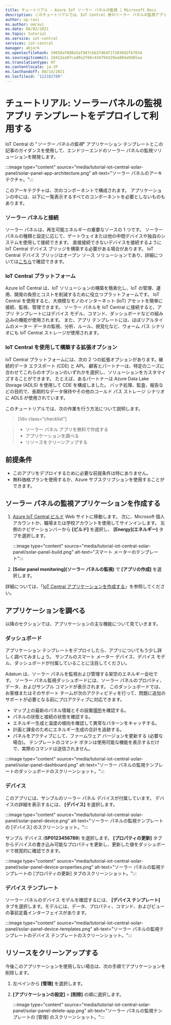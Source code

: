```yaml
---
title: チュートリアル - Azure IoT ソーラー パネルの監視 | Microsoft Docs
description: このチュートリアルでは、IoT Central 用のソーラー パネルの監視アプリケーション テンプレートをデプロイして使用する方法について説明します。
author: op-ravi
ms.author: omravi
ms.date: 08/02/2021
ms.topic: tutorial
ms.service: iot-central
services: iot-central
manager: abjork
ms.openlocfilehash: 59650af808a5af947cbb2fd6df1f203692fb7034
ms.sourcegitcommit: 2d412ea97cad0a2f66c434794429ea80da9d65aa
ms.translationtype: HT
ms.contentlocale: ja-JP
ms.lasthandoff: 08/14/2021
ms.locfileid: "122182780"
---
```

# <a name="tutorial-deploy-and-walk-through-the-solar-panel-monitoring-app-template"></a>チュートリアル: ソーラーパネルの監視アプリ テンプレートをデプロイして利用する 

IoT Central の "*ソーラー パネルの監視*" アプリケーション テンプレートとこの記事のガイダンスを使用して、エンドツーエンドのソーラー パネルの監視ソリューションを開発します。

  :::image type="content" source="media/tutorial-iot-central-solar-panel/solar-panel-app-architecture.png" alt-text="ソーラー パネルのアーキテクチャ。":::

このアーキテクチャは、次のコンポーネントで構成されます。 アプリケーションの中には、以下に一覧表示するすべてのコンポーネントを必要としないものもあります。

### <a name="solar-panels-and-connectivity"></a>ソーラー パネルと接続

ソーラー パネルは、再生可能エネルギーの重要なソースの 1 つです。 ソーラー パネルの種類と設定に応じて、ゲートウェイまたは他の中間デバイスや独自のシステムを使用して接続できます。 直接接続できないデバイスを接続するように IoT Central デバイス ブリッジを構築する必要がある場合があります。 IoT Central デバイス ブリッジはオープン ソース ソリューションであり、詳細については[こちら](../core/howto-build-iotc-device-bridge.md)で確認できます。 

### <a name="iot-central-platform"></a>IoT Central プラットフォーム

Azure IoT Central は、IoT ソリューションの構築を簡素化し、IoT の管理、運用、開発の負担とコストを削減するために役立つプラットフォームです。 IoT Central を使用すると、大規模なモノのインターネット (IoT) アセットを簡単に接続、監視、管理できます。 ソーラー パネルを IoT Central に接続すると、アプリ テンプレートにはデバイス モデル、コマンド、ダッシュボードなどの組み込みの機能が使用されます。 また、アプリ テンプレートには、ほぼリアルタイムのメーター データの監視、分析、ルール、視覚化など、ウォーム パス シナリオにも IoT Central ストレージが使用されます。

### <a name="extensibility-options-to-build-with-iot-central"></a>IoT Central を使用して構築する拡張オプション

IoT Central プラットフォームには、次の 2 つの拡張オプションがあります。継続的データ エクスポート (CDE) と API。 顧客とパートナーは、特定のニーズに合わせてこれらのオプションのいずれかを選択し、ソリューションをカスタマイズすることができます。 たとえば、あるパートナーは Azure Data Lake Storage (ADLS) を使用して CDE を構成しました。 バッチ処理、監査、報告などの目的で、長期的なデータ保持やその他のコールド パス ストレージ シナリオに ADLS が使用されています。 


このチュートリアルでは、次の作業を行う方法について説明します。

> [!div class="checklist"]

> * ソーラー パネル アプリを無料で作成する
> * アプリケーションを調べる
> * リソースをクリーンアップする


## <a name="prerequisites"></a>前提条件

* このアプリをデプロイするために必要な前提条件は特にありません。
* 無料価格プランを使用するか、Azure サブスクリプションを使用することができます。


## <a name="create-a-solar-panel-monitoring-application"></a>ソーラー パネルの監視アプリケーションを作成する


1. [Azure IoT Central ビルド](https://aka.ms/iotcentral) Web サイトに移動します。 次に、Microsoft 個人アカウントか、職場または学校アカウントを使用してサインインします。 左側のナビゲーションバーから **[ビルド]** を選択し、 **[Energy]\(エネルギー\)** タブを選択します。

    :::image type="content" source="media/tutorial-iot-central-solar-panel/solar-panel-build.png" alt-text="スマート メーターのテンプレート":::

1. **[Solar panel monitoring]\(ソーラー パネルの監視\)** で **[アプリの作成]** を選択します。

詳細については、「[IoT Central アプリケーションを作成する](../core/howto-create-iot-central-application.md)」を参照してください。

## <a name="walk-through-the-application"></a>アプリケーションを調べる

以降のセクションでは、アプリケーションの主な機能について見ていきます。

### <a name="dashboard"></a>ダッシュボード

アプリケーション テンプレートをデプロイしたら、アプリについてもう少し詳しく調べてみましょう。 サンプルのスマート メーター デバイス、デバイス モデル、ダッシュボードが付属していることに注目してください。

Adatum は、ソーラー パネルを監視および管理する架空のエネルギー会社です。 ソーラー パネル監視ダッシュボードには、ソーラー パネルのプロパティ、データ、およびサンプル コマンドが表示されます。 このダッシュボードでは、お客様またはそのサポート チームが次のアクティビティを行って、問題に追加のサポートが必要となる前にプロアクティブに対応できます。
* マップ上の最新のパネル情報とその設置[場所](../core/howto-use-location-data.md)を確認する。
* パネルの状態と接続の状態を確認する。
* エネルギー生成と温度の傾向を確認して異常なパターンをキャッチする。
* 計画と課金のためにエネルギー生成の合計を追跡する。
* パネルをアクティブにして、ファームウェア バージョンを更新する (必要な場合)。 テンプレートのコマンド ボタンは使用可能な機能を表示するだけで、実際のコマンドは送信されません。

:::image type="content" source="media/tutorial-iot-central-solar-panel/solar-panel-dashboard.png" alt-text="ソーラー パネルの監視テンプレートのダッシュボードのスクリーンショット。":::

### <a name="devices"></a>デバイス

このアプリには、サンプルのソーラー パネル デバイスが付属しています。 デバイスの詳細を表示するには、 **[デバイス]** を選択します。

:::image type="content" source="media/tutorial-iot-central-solar-panel/solar-panel-device.png" alt-text="ソーラー パネルの監視テンプレートの [デバイス] のスクリーンショット。":::

サンプル デバイス (**SP0123456789**) を選択します。 **[プロパティの更新]** タブからデバイスの書き込み可能なプロパティを更新し、更新した値をダッシュボードで視覚的に確認できます。 

:::image type="content" source="media/tutorial-iot-central-solar-panel/solar-panel-device-properties.png" alt-text="ソーラー パネルの監視テンプレートの [プロパティの更新] タブのスクリーンショット。":::


### <a name="device-template"></a>デバイス テンプレート

ソーラー パネルのデバイス モデルを確認するには、 **[デバイス テンプレート]** タブを選択します。モデルには、データ、プロパティ、コマンド、およびビューの事前定義インターフェイスがあります。

:::image type="content" source="media/tutorial-iot-central-solar-panel/solar-panel-device-templates.png" alt-text="ソーラー パネルの監視テンプレートのデバイス テンプレートのスクリーンショット。":::


## <a name="clean-up-resources"></a>リソースをクリーンアップする

今後このアプリケーションを使用しない場合は、次の手順でアプリケーションを削除します。

1. 左ペインから **[管理]** を選択します。
1. **[アプリケーションの設定]**  >  **[削除]** の順に選択します。 

    :::image type="content" source="media/tutorial-iot-central-solar-panel/solar-panel-delete-app.png" alt-text="ソーラー パネルの監視テンプレートの [管理] のスクリーンショット。":::
